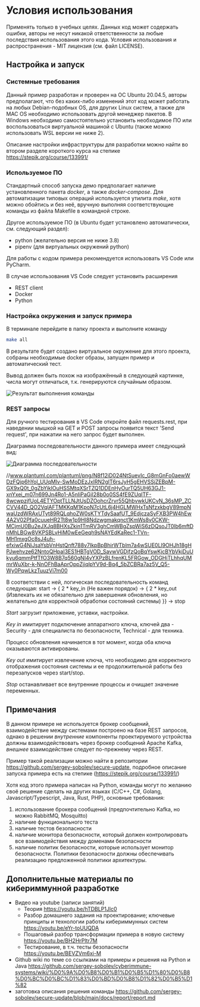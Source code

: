 # Условия использования 

Применять только в учебных целях. Данных код может содержать ошибки, авторы не несут никакой ответственности за любые последствия использования этого кода.
Условия использования и распространения - MIT лицензия (см. файл LICENSE).

## Настройка и запуск

### Системные требования

Данный пример разработан и проверен на ОС Ubuntu 20.04.5, авторы предполагают, что без каких-либо изменений этот код может работать на любых Debian-подобных OS, для других Linux систем, а также для MAC OS необходимо использовать другой менеджер пакетов. В Windows необходимо самостоятельно установить необходимое ПО или воспользоваться виртуальной машиной с Ubuntu (также можно использовать WSL версии не ниже 2).

Описание настройки инфраструктуры для разработки можно найти во втором разделе короткого курса на степике https://stepik.org/course/133991/ 

### Используемое ПО

Стандартный способ запуска демо предполагает наличие установленного пакета *docker*, а также *docker-compose*. Для автоматизации типовых операций используется утилита *make*, хотя можно обойтись и без неё, вручную выполняя соответствующие команды из файла Makefile в командной строке.

Другое используемое ПО (в Ubuntu будет установлено автоматически, см. следующий раздел):
- python (желательно версия не ниже 3.8)
- pipenv (для виртуальных окружений python)

Для работы с кодом примера рекомендуется использовать VS Code или PyCharm.

В случае использования VS Code следует установить расширения
- REST client
- Docker
- Python

### Настройка окружения и запуск примера

В терминале перейдите в папку проекта и выполните команду

```bash
make all
```

В результате будет создано виртуальное окружение для этого проекта, собраны необходимые docker образы, запущен пример и автоматический тест.

Вывод должен быть похож на изображённый в следующей картинке, числа могут отличаться, т.к. генерируются случайным образом.

![Результат выполнения команды](./docs/images/run-results.png)

### REST запросы

Для ручного тестирования в VS Code откройте файл requests.rest, при наведении мышкой на GET и POST запросы появится текст 'Send request', при нажатии на него запрос будет выполнен.

Диаграмма последовательности данного примера имеет следующий вид:

![Диаграмма последовательности](./docs/images/nf.png)

//www.plantuml.com/plantuml/png/N8f12iD024NtSuevIc_G8mGnFo0aewWDzFQjp6hYol_UUqMIv-SwMoDEzJxlRN2gIT6rsJyH5gEHVSSjZEBpM-GX9xQ0t_0gZbYikIOuHSSMtqXSrTZQ1DDEnHyOurTQ5UH63GJ1-xnYxei_m07n699Jn4Ro1-A5nIiPaGiI28b0o0SS4fE9ZUqlTF-8wcwpzjfUoL4ETYOptTLLNJtUsDZOohcrZrvr55QhbvwkUKCvN_36sMP_ZCCVV44D_QO2VqlAFTMKKqM1KpoN7cUtL6j4HGLMWHxTsNfzxkbgV89mpNwaUzdWRAxUTyt89RQLqhoZW0sKTYTdySaafUT_9EdjczaSyFXB3PW4hEw4A2V02Pfa0cuueHR2Tt8w1p9HI8Ndzwgmakqnct1KmWs8v0CKW-MCjmU0Bu2eJXJq8BHXsZkin1TmRV3ghCmWBgZspWiS6zDQsoJT0lb6mftDnMhLBGw8VKPSBLvHiM0wEeGeqh9sNAYEdKaRec1-TVn-MH1mxgOc8sJ4uh-efxiwG4NiJsaYsbVnHstQnft788v7IkpBpBhirWTblm7a4wSUE0Ll9OHJh18gHPJwehvze62NntoQHpaI3ES1HBTgVOD_SavwVGDjfzQoBqYswKjcBYbVkjDuUkyu6qmmPtfTfO3W8B7q560gNI4vYXPzBLfrenKL5FRGow_ODGHiTLhhqUMmrWuXbr-k-NnOFhBaAprOppZjiqlpYV9d-Bq4_5bZCBRa7az5V_Q5-Wy0PqwLkzTuuzVi7m00

В соответствии с ней, логическая последовательность команд следующая: start -> { 2 * key_in (Не важен порядок) -> { 2 * key_out (Извлекать их не обязательно для завершения обновления, но желательно для корректной обработки состояний системы) }} -> stop

_Start_ загрузит приложение, уставки, настройки.

_Key in_ имитирует подключение аппаратного ключа, ключей два - Security - для специалиста по безопасности, Technical - для техника. 

Процесс обновления начинается в тот момент, когда оба ключа оказываются активированы.

_Key out_ имитирует извлечение ключа, что необходимо для корректного отображения состояния системы и ее продолжительной работы без перезапусков через start/stop.

_Stop_ останавливает все внутренние процессы и очищает значение переменных.

## Примечания

В данном примере не используется брокер сообщений, взаимодействие между системами построено на базе REST запросов, однако в решении _внутренние_ компоненты проектируемого устройства должны взаимодействовать через брокер сообщений Apache Kafka, _внешнее_ взаимодействие следует по-прежнему через REST. 

Пример такой реализации можно найти в репозитории https://github.com/sergey-sobolev/secure-update, подробное описание запуска примера есть на степике (https://stepik.org/course/133991/)

Хотя код этого примера написан на Python, команды могут по желанию своё решение сделать на других языках (C/C++, C#, Golang, Javascript/Typescript, Java, Rust, PHP), основные требования:
1. использование брокера сообщений (предпочтительно Kafka, но можно RabbitMQ, Mosquitto)
2. наличие функционального теста
3. наличие тестов безопасности
4. наличие монитора безопасности, который должен контролировать все взаимодействия между доменами безопасности
5. наличие политик безопасности, которые использует монитор безопасности. Политики безопасности должны обеспечивать реализацию предложенной политики архитектуры.

## Дополнительные материалы по кибериммунной разработке

- Видео на youtube (записи занятий)
  - Теория https://youtu.be/hTDBLP1Jlc0 
  - Разбор домашнего задания на проектирование; ключевые принципы и технологии работы кибериммунных систем https://youtu.be/eYr-toUUQDA
  - Пошаговый разбор трансформации примера в новую систему https://youtu.be/BH2HrPltr7M
  - Тестирование, в т.ч. тесты безопасности https://youtu.be/BEVZVm6xi-M 
- Github wiki по теме со ссылками на примеры и решения на Python и Java https://github.com/sergey-sobolev/cyberimmune-systems/wiki/%D0%9A%D0%B8%D0%B1%D0%B5%D1%80%D0%B8%D0%BC%D0%BC%D1%83%D0%BD%D0%B8%D1%82%D0%B5%D1%82
- заготовка описания решения команды https://github.com/sergey-sobolev/secure-update/blob/main/docs/report/report.md